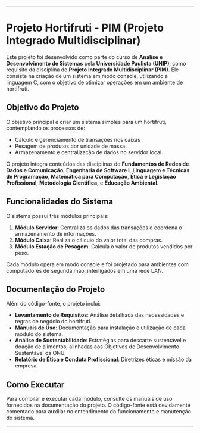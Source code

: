 ---

# Projeto Hortifruti - PIM (Projeto Integrado Multidisciplinar)

Este projeto foi desenvolvido como parte do curso de **Análise e Desenvolvimento de Sistemas** pela **Universidade Paulista (UNIP)**, como requisito da disciplina de **Projeto Integrado Multidisciplinar (PIM)**. Ele consiste na criação de um sistema em modo console, utilizando a linguagem C, com o objetivo de otimizar operações em um ambiente de hortifruti. 

## Objetivo do Projeto

O objetivo principal é criar um sistema simples para um hortifruti, contemplando os processos de:
- Cálculo e gerenciamento de transações nos caixas
- Pesagem de produtos por unidade de massa
- Armazenamento e centralização de dados no servidor local.

O projeto integra conteúdos das disciplinas de **Fundamentos de Redes de Dados e Comunicação**, **Engenharia de Software I**, **Linguagem e Técnicas de Programação**, **Matemática para Computação**, **Ética e Legislação Profissional**, **Metodologia Científica**, e **Educação Ambiental**.  

## Funcionalidades do Sistema

O sistema possui três módulos principais:
1. **Módulo Servidor**: Centraliza os dados das transações e coordena o armazenamento de informações.
2. **Módulo Caixa**: Realiza o cálculo do valor total das compras.
3. **Módulo Estação de Pesagem**: Calcula o valor de produtos vendidos por peso.

Cada módulo opera em modo console e foi projetado para ambientes com computadores de segunda mão, interligados em uma rede LAN.

## Documentação do Projeto

Além do código-fonte, o projeto inclui:
- **Levantamento de Requisitos**: Análise detalhada das necessidades e regras de negócio do hortifruti.
- **Manuais de Uso**: Documentação para instalação e utilização de cada módulo do sistema.
- **Análise de Sustentabilidade**: Estratégias para descarte sustentável e doação de alimentos, alinhadas aos Objetivos de Desenvolvimento Sustentável da ONU.
- **Relatório de Ética e Conduta Profissional**: Diretrizes éticas e missão da empresa.

## Como Executar

Para compilar e executar cada módulo, consulte os manuais de uso fornecidos na documentação do projeto. O código-fonte está devidamente comentado para auxiliar no entendimento do funcionamento e manutenção do sistema.

---
